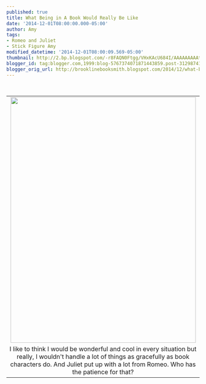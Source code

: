 ```yaml
---
published: true
title: What Being in A Book Would Really Be Like
date: '2014-12-01T08:00:00.000-05:00'
author: Amy
tags:
- Romeo and Juliet
- Stick Figure Amy
modified_datetime: '2014-12-01T08:00:09.569-05:00'
thumbnail: http://2.bp.blogspot.com/-r8FAQN0Ftgg/VHxKAcU684I/AAAAAAAAAtg/VblyqX2DVZw/s72-c/RomeoandAmy.jpg
blogger_id: tag:blogger.com,1999:blog-5767374071871443859.post-3129874137420105622
blogger_orig_url: http://brooklinebooksmith.blogspot.com/2014/12/what-being-in-book-would-really-be-like.html
---
```


<div class="separator" style="clear: both; text-align: center;"><br /></div><table align="center" cellpadding="0" cellspacing="0" class="tr-caption-container" style="margin-left: auto; margin-right: auto; text-align: center;"><tbody><tr><td style="text-align: center;"><a href="http://2.bp.blogspot.com/-r8FAQN0Ftgg/VHxKAcU684I/AAAAAAAAAtg/VblyqX2DVZw/s1600/RomeoandAmy.jpg" imageanchor="1" style="margin-left: auto; margin-right: auto;"><img border="0" src="http://2.bp.blogspot.com/-r8FAQN0Ftgg/VHxKAcU684I/AAAAAAAAAtg/VblyqX2DVZw/s1600/RomeoandAmy.jpg" height="640" width="483" /></a></td></tr><tr><td class="tr-caption" style="text-align: center;">I like to think I would be wonderful and cool in every situation but really, I wouldn't handle a lot of things as gracefully as book characters do. And Juliet put up with a lot from Romeo. Who has the patience for that?</td></tr></tbody></table><div class="separator" style="clear: both; text-align: center;"><br /></div><br />